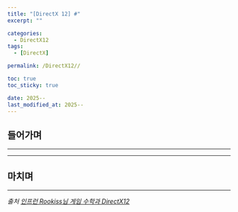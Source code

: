 ```yaml
---
title: "[DirectX 12] #"
excerpt: ""

categories:
  - DirectX12
tags:
  - [DirectX]

permalink: /DirectX12//

toc: true
toc_sticky: true

date: 2025--
last_modified_at: 2025--
---
```


## 들어가며

---


---

## 마치며

---

*출처* 
*[인프런 Rookiss님 게임 수학과 DirectX12](https://www.inflearn.com/course/%EC%96%B8%EB%A6%AC%EC%96%BC-3d-mmorpg-2/dashboard)*